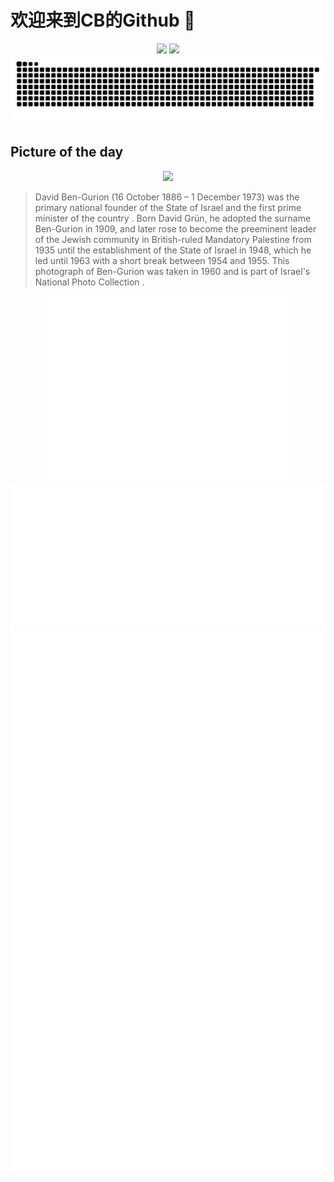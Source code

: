 
# 欢迎来到CB的Github 👋

<div align="center">
  <img height="137px" src="https://github-readme-stats.vercel.app/api?username=SuperCB&show_icons=true&theme=radical" />
  <img height="137px" src="https://github-readme-stats.vercel.app/api/top-langs/?username=SuperCB&hide_title=true&hide_border=true&layout=compact&langs_count=6&text_color=000&icon_color=fff" />
</div>


<div align="center">
    <img src="./contribution-snake/github-contribution-grid-snake.svg" />
</div>



## Picture of the day
<div align="center">
  <img width=400px src="https://upload.wikimedia.org/wikipedia/commons/thumb/e/e8/David_Ben-Gurion_%28D597-087%29.jpg/450px-David_Ben-Gurion_%28D597-087%29.jpg" />
</div>

>David Ben-Gurion  (16 October 1886 – 1 December 1973) was the primary  national founder  of the State of Israel and the first  prime minister of the country . Born David Grün, he adopted the surname Ben-Gurion in 1909, and later rose to become the preeminent leader of the Jewish community in British-ruled  Mandatory Palestine  from 1935 until the establishment of the State of Israel in 1948, which he led until 1963 with a short break between 1954 and 1955. This photograph of Ben-Gurion was taken in 1960 and is part of Israel's  National Photo Collection .



<div align="center">
  <img height="300px" src="base_metrics.svg" />
  <img  src="metrics.plugin.calendar.full.svg" />
</div>


<div align="center">
  <img  src="plugin_metrics.svg" /> 
</div>
